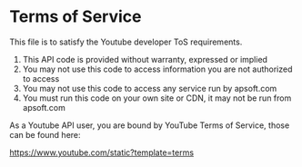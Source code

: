 # Terms of Service

This file is to satisfy the Youtube developer ToS requirements.

1. This API code is provided without warranty, expressed or implied
2. You may not use this code to access information you are not authorized to access
3. You may not use this code to access any service run by apsoft.com
4. You must run this code on your own site or CDN, it may not be run from apsoft.com

As a Youtube API user, you are bound by YouTube Terms of Service, those can be found here:

https://www.youtube.com/static?template=terms


